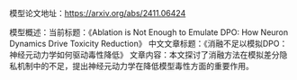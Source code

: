 模型论文地址：https://arxiv.org/abs/2411.06424

模型概述：当前标题：《Ablation is Not Enough to Emulate DPO: How Neuron Dynamics Drive Toxicity Reduction》
中文文章标题：《消融不足以模拟DPO：神经元动力学如何驱动毒性降低》
文章内容：本文探讨了消融方法在模拟差分隐私机制中的不足，提出神经元动力学在降低模型毒性方面的重要作用。
